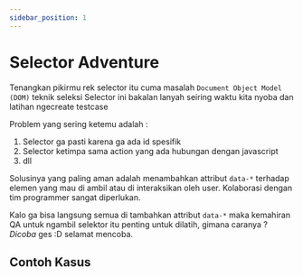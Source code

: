 ```yaml
---
sidebar_position: 1
---
```


# Selector Adventure

Tenangkan pikirmu rek selector itu cuma masalah `Document Object Model (DOM)` teknik seleksi Selector ini bakalan lanyah seiring waktu kita nyoba dan latihan ngecreate testcase

Problem yang sering ketemu adalah :

1. Selector ga pasti karena ga ada id spesifik
2. Selector ketimpa sama action yang ada hubungan dengan javascript
3. dll

Solusinya yang paling aman adalah menambahkan attribut `data-*` terhadap elemen yang mau di ambil atau di interaksikan oleh user. Kolaborasi dengan tim programmer sangat diperlukan.

Kalo ga bisa langsung semua di tambahkan attribut `data-*` maka kemahiran QA untuk ngambil selektor itu penting untuk dilatih, gimana caranya ? _Dicoba_ ges :D selamat mencoba.

## Contoh Kasus
